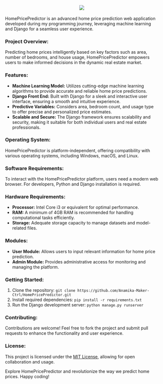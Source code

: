 <h1 align="center">
  <a href="https://github.com/DenverCoder1/readme-typing-svg">
<img src="https://readme-typing-svg.demolab.com/?lines=PRICEVUE%20;PRICE PREDICTOR%20;PRICE FORECASTING%20;&font=Inconsolata Bold&center=true&width=440&height=45&color=3498db&vCenter=true&pause=1000&size=42" /></a></h1>
HomePricePredictor is an advanced home price prediction web application developed during my programming journey, leveraging machine learning and Django for a seamless user experience.

### Project Overview:
Predicting home prices intelligently based on key factors such as area, number of bedrooms, and house usage, HomePricePredictor empowers users to make informed decisions in the dynamic real estate market.

### Features:
- **Machine Learning Model:** Utilizes cutting-edge machine learning algorithms to provide accurate and reliable home price predictions.
- **Django Front End:** Built with Django for a sleek and interactive user interface, ensuring a smooth and intuitive experience.
- **Predictive Variables:** Considers area, bedroom count, and usage type to offer precise and personalized price estimates.
- **Scalable and Secure:** The Django framework ensures scalability and security, making it suitable for both individual users and real estate professionals.

### Operating System:
HomePricePredictor is platform-independent, offering compatibility with various operating systems, including Windows, macOS, and Linux.

### Software Requirements:
To interact with the HomePricePredictor platform, users need a modern web browser. For developers, Python and Django installation is required.

### Hardware Requirements:
- **Processor:** Intel Core i3 or equivalent for optimal performance.
- **RAM:** A minimum of 4GB RAM is recommended for handling computational tasks efficiently.
- **Storage:** Adequate storage capacity to manage datasets and model-related files.

### Modules:
- **User Module:** Allows users to input relevant information for home price prediction.
- **Admin Module:** Provides administrative access for monitoring and managing the platform.

### Getting Started:
1. Clone the repository: `git clone https://github.com/Anamika-Maker-Ctrl/HomePricePredictor.git`
2. Install required dependencies: `pip install -r requirements.txt`
3. Run the Django development server: `python manage.py runserver`

### Contributing:
Contributions are welcome! Feel free to fork the project and submit pull requests to enhance the functionality and user experience.

### License:
This project is licensed under the [MIT License](LICENSE), allowing for open collaboration and usage.

Explore HomePricePredictor and revolutionize the way we predict home prices. Happy coding!
</h3>

